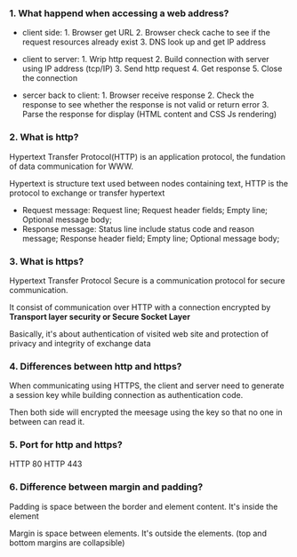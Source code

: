 ### 1. What happend when accessing a web address?
- client side: 
        1. Browser get URL
        2. Browser check cache to see if the request resources already exist
        3. DNS look up and get IP address

- client to server: 
        1. Wrip http request
        2. Build connection with server using IP address (tcp/IP)
        3. Send http request
        4. Get response
        5. Close the connection

- sercer back to client:
        1. Browser receive response
        2. Check the response to see whether the response is not valid or return error 
        3. Parse the response for display (HTML content and CSS Js rendering)

### 2. What is http?
Hypertext Transfer Protocol(HTTP) is an application protocol, the fundation of data communication for WWW.

Hypertext is structure text used between nodes containing text, HTTP is the protocol to exchange or transfer hypertext 

- Request message:
        Request line;
        Request header fields;
        Empty line;
        Optional message body;
- Response message:
        Status line include status code and reason message;
        Response header field;
        Empty line;
        Optional message body;
### 3. What is https?
Hypertext Transfer Protocol Secure is a communication protocol for secure communication.

It consist of communication over HTTP with a connection encrypted by **Transport layer security or Secure Socket Layer**
    
Basically, it's about authentication of visited web site and protection of privacy and integrity of exchange data

### 4. Differences between http and https?
When communicating using HTTPS, the client and server need to generate a session key while building connection as authentication code.

Then both side will encrypted the meesage using the key so that no one in between can read it. 

### 5. **Port** for http and https?
HTTP 80
HTTP 443

### 6. Difference between **margin** and **padding**?
Padding is space between the border and element content. It's inside the element

Margin is space between elements. It's outside the elements. (top and bottom margins are collapsible)

